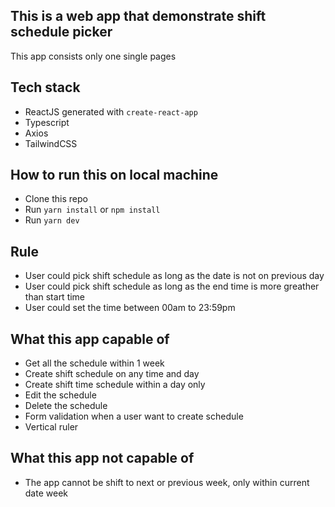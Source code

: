 ## This is a web app that demonstrate shift schedule picker
This app consists only one single pages

## Tech stack
- ReactJS generated with `create-react-app`
- Typescript
- Axios
- TailwindCSS

## How to run this on local machine
- Clone this repo
- Run ```yarn install``` or ```npm install```
- Run ```yarn dev```

## Rule
- User could pick shift schedule as long as the date is not on previous day
- User could pick shift schedule as long as the end time is more greather than start time
- User could set the time between 00am to 23:59pm

## What this app capable of
- Get all the schedule within 1 week
- Create shift schedule on any time and day
- Create shift time schedule within a day only
- Edit the schedule
- Delete the schedule
- Form validation when a user want to create schedule
- Vertical ruler

## What this app not capable of
- The app cannot be shift to next or previous week, only within current date week
